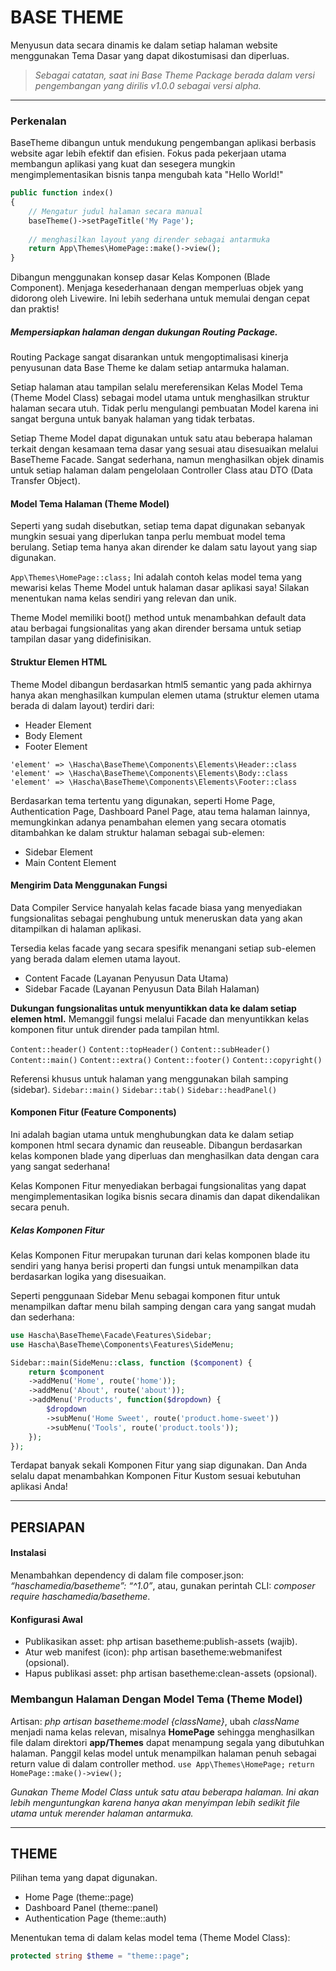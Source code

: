 # BASE THEME
Menyusun data secara dinamis ke dalam setiap halaman website menggunakan Tema Dasar yang dapat dikostumisasi dan diperluas.

> _Sebagai catatan, saat ini Base Theme Package berada dalam versi pengembangan yang dirilis v1.0.0 sebagai versi alpha._

_____________________________________________________________
### Perkenalan
BaseTheme dibangun untuk mendukung pengembangan aplikasi berbasis website agar lebih efektif dan efisien. Fokus pada pekerjaan utama membangun aplikasi yang kuat dan sesegera mungkin mengimplementasikan bisnis tanpa mengubah kata "Hello World!"

```php
public function index()
{
    // Mengatur judul halaman secara manual
    baseTheme()->setPageTitle('My Page');
    
    // menghasilkan layout yang dirender sebagai antarmuka
    return App\Themes\HomePage::make()->view();
}
```

Dibangun menggunakan konsep dasar Kelas Komponen (Blade Component). Menjaga kesederhanaan dengan memperluas objek yang didorong oleh Livewire. Ini lebih sederhana untuk memulai dengan cepat dan praktis!

##### Mempersiapkan halaman dengan dukungan Routing Package.
Routing Package sangat disarankan untuk mengoptimalisasi kinerja penyusunan data Base Theme ke dalam setiap antarmuka halaman.

Setiap halaman atau tampilan selalu mereferensikan Kelas Model Tema (Theme Model Class) sebagai model utama untuk menghasilkan struktur halaman secara utuh. Tidak perlu mengulangi pembuatan Model karena ini sangat berguna untuk banyak halaman yang tidak terbatas.

Setiap Theme Model dapat digunakan untuk satu atau beberapa halaman terkait dengan kesamaan tema dasar yang sesuai atau disesuaikan melalui BaseTheme Facade. Sangat sederhana, namun menghasilkan objek dinamis untuk setiap halaman dalam pengelolaan Controller Class atau DTO (Data Transfer Object).

#### Model Tema Halaman (Theme Model)
Seperti yang sudah disebutkan, setiap tema dapat digunakan sebanyak mungkin sesuai yang diperlukan tanpa perlu membuat model tema berulang. Setiap tema hanya akan dirender ke dalam satu layout yang siap digunakan.

``App\Themes\HomePage::class;``
Ini adalah contoh kelas model tema yang mewarisi kelas Theme Model untuk halaman dasar aplikasi saya! Silakan menentukan nama kelas sendiri yang relevan dan unik.

Theme Model memiliki boot() method untuk menambahkan default data atau berbagai fungsionalitas yang akan dirender bersama untuk setiap tampilan dasar yang didefinisikan.

#### Struktur Elemen HTML
Theme Model dibangun berdasarkan html5 semantic yang pada akhirnya hanya akan menghasilkan kumpulan elemen utama (struktur elemen utama berada di dalam layout) terdiri dari:
+ Header Element
+ Body Element
+ Footer Element

``'element' => \Hascha\BaseTheme\Components\Elements\Header::class``
``'element' => \Hascha\BaseTheme\Components\Elements\Body::class``
``'element' => \Hascha\BaseTheme\Components\Elements\Footer::class``

Berdasarkan tema tertentu yang digunakan, seperti Home Page, Authentication Page, Dashboard Panel Page, atau tema halaman lainnya, memungkinkan adanya penambahan elemen yang secara otomatis ditambahkan ke dalam struktur halaman sebagai sub-elemen:
+ Sidebar Element
+ Main Content Element

#### Mengirim Data Menggunakan Fungsi
Data Compiler Service hanyalah kelas facade biasa yang menyediakan fungsionalitas sebagai penghubung untuk meneruskan data yang akan ditampilkan di halaman aplikasi.

Tersedia kelas facade yang secara spesifik menangani setiap sub-elemen yang berada dalam elemen utama layout.
+ Content Facade (Layanan Penyusun Data Utama)
+ Sidebar Facade (Layanan Penyusun Data Bilah Halaman)

**Dukungan fungsionalitas untuk menyuntikkan data ke dalam setiap elemen html.**
Memanggil fungsi melalui Facade dan menyuntikkan kelas komponen fitur untuk dirender pada tampilan html.

``Content::header()``
``Content::topHeader()``
``Content::subHeader()``
``Content::main()``
``Content::extra()``
``Content::footer()``
``Content::copyright()``

Referensi khusus untuk halaman yang menggunakan bilah samping (sidebar).
``Sidebar::main()``
``Sidebar::tab()``
``Sidebar::headPanel()``

#### Komponen Fitur (Feature Components)
Ini adalah bagian utama untuk menghubungkan data ke dalam setiap komponen html secara dynamic dan reuseable. Dibangun berdasarkan kelas komponen blade yang diperluas dan menghasilkan data dengan cara yang sangat sederhana!

Kelas Komponen Fitur menyediakan berbagai fungsionalitas yang dapat mengimplementasikan logika bisnis secara dinamis dan dapat dikendalikan secara penuh.

##### Kelas Komponen Fitur
Kelas Komponen Fitur merupakan turunan dari kelas komponen blade itu sendiri yang hanya berisi properti dan fungsi untuk menampilkan data berdasarkan logika yang disesuaikan.

Seperti penggunaan Sidebar Menu sebagai komponen fitur untuk menampilkan daftar menu bilah samping dengan cara yang sangat mudah dan sederhana:

```php
use Hascha\BaseTheme\Facade\Features\Sidebar;
use Hascha\BaseTheme\Components\Features\SideMenu;

Sidebar::main(SideMenu::class, function ($component) {
    return $component
    ->addMenu('Home', route('home'));
    ->addMenu('About', route('about'));
    ->addMenu('Products', function($dropdown) {
        $dropdown
        ->subMenu('Home Sweet', route('product.home-sweet'))
        ->subMenu('Tools', route('product.tools'));
    });
});
```

Terdapat banyak sekali Komponen Fitur yang siap digunakan. Dan Anda selalu dapat menambahkan Komponen Fitur Kustom sesuai kebutuhan aplikasi Anda!

_____________________________________________________________
## PERSIAPAN

#### Instalasi
Menambahkan dependency di dalam file composer.json: _“haschamedia/basetheme”: “^1.0”_, atau, gunakan perintah CLI: _composer require haschamedia/basetheme_.

#### Konfigurasi Awal
+ Publikasikan asset: php artisan basetheme:publish-assets (wajib).
+ Atur web manifest (icon): php artisan basetheme:webmanifest (opsional).
+ Hapus publikasi asset: php artisan basetheme:clean-assets (opsional).

### Membangun Halaman Dengan Model Tema (Theme Model)
Artisan: _php artisan basetheme:model {className}_, ubah _className_ menjadi nama kelas relevan, misalnya **HomePage** sehingga menghasilkan file dalam direktori **app/Themes** dapat menampung segala yang dibutuhkan halaman.
Panggil kelas model untuk menampilkan halaman penuh sebagai return value di dalam controller method.
``use App\Themes\HomePage;``
``return HomePage::make()->view();``

_Gunakan Theme Model Class untuk satu atau beberapa halaman. Ini akan lebih menguntungkan karena hanya akan menyimpan lebih sedikit file utama untuk merender halaman antarmuka._

_____________________________________________________________
## THEME
Pilihan tema yang dapat digunakan.
+ Home Page (theme::page)
+ Dashboard Panel (theme::panel)
+ Authentication Page (theme::auth)

Menentukan tema di dalam kelas model tema (Theme Model Class):
```php
protected string $theme = "theme::page";
